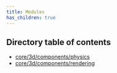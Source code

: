 ```yaml
---
title: Modules
has_children: true
---
```


<h2 class="text-delta">Directory table of contents</h2>

- [core/3d/components/physics](/gg-web-engine/modules/core/3d/components/physics)
- [core/3d/components/rendering](/gg-web-engine/modules/core/3d/components/rendering)
